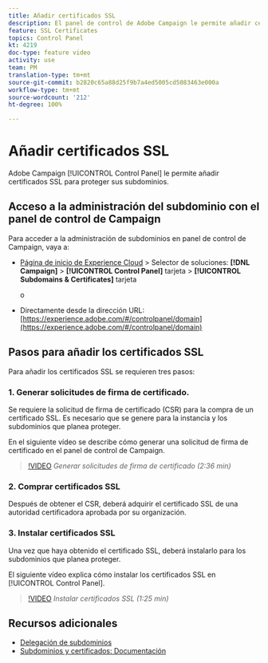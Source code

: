```yaml
---
title: Añadir certificados SSL
description: El panel de control de Adobe Campaign le permite añadir certificados SSL para proteger sus subdominios.
feature: SSL Certificates
topics: Control Panel
kt: 4219
doc-type: feature video
activity: use
team: PM
translation-type: tm+mt
source-git-commit: b2820c65a88d25f9b7a4ed5005cd5083463e000a
workflow-type: tm+mt
source-wordcount: '212'
ht-degree: 100%

---
```



# Añadir certificados SSL

Adobe Campaign [!UICONTROL Control Panel] le permite añadir certificados SSL para proteger sus subdominios.

## Acceso a la administración del subdominio con el panel de control de Campaign

Para acceder a la administración de subdominios en panel de control de Campaign, vaya a:

* [Página de inicio de Experience Cloud](https://experience.adobe.com/#/home) > Selector de soluciones: **[!DNL Campaign]** > **[!UICONTROL Control Panel]** tarjeta > **[!UICONTROL Subdomains & Certificates]** tarjeta

   o
* Directamente desde la dirección URL: [https://experience.adobe.com/#/controlpanel/domain](https://experience.adobe.com/#/controlpanel/domain)

## Pasos para añadir los certificados SSL

Para añadir los certificados SSL se requieren tres pasos:

### 1. Generar solicitudes de firma de certificado.

Se requiere la solicitud de firma de certificado (CSR) para la compra de un certificado SSL. Es necesario que se genere para la instancia y los subdominios que planea proteger.

En el siguiente vídeo se describe cómo generar una solicitud de firma de certificado en el panel de control de Campaign.

>[!VIDEO](https://video.tv.adobe.com/v/31317?quality=12)
*Generar solicitudes de firma de certificado (2:36 min)*

### 2. Comprar certificados SSL

Después de obtener el CSR, deberá adquirir el certificado SSL de una autoridad certificadora aprobada por su organización.

### 3. Instalar certificados SSL

Una vez que haya obtenido el certificado SSL, deberá instalarlo para los subdominios que planea proteger.

El siguiente vídeo explica cómo instalar los certificados SSL en [!UICONTROL Control Panel].

>[!VIDEO](https://video.tv.adobe.com/v/31166?quality=12)
*Instalar certificados SSL (1:25 min)*

## Recursos adicionales

* [Delegación de subdominios](/help/acc/monitoring-campaign-classic/control-panel/subdomain-delegation.md)
* [Subdominios y certificados: Documentación](https://docs.adobe.com/content/help/es-ES/control-panel/using/subdomains-and-certificates/renewing-subdomain-certificate.html)
